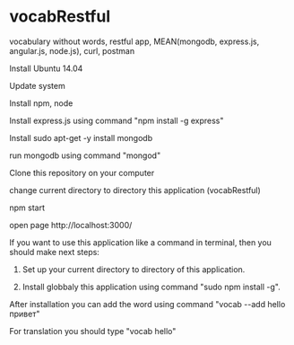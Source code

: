 # vocabRestful
vocabulary without words, restful app, MEAN(mongodb, express.js, angular.js, node.js), curl, postman

Install Ubuntu 14.04

Update system

Install npm, node

Install express.js using command "npm install -g express"

Install sudo apt-get -y install mongodb

run mongodb using command "mongod"

Clone this repository on your computer

change current directory to directory this application (vocabRestful)

npm start

open page http://localhost:3000/

If you want to use this application like a command in terminal, then you should make next steps:

1. Set up your current directory to directory of this application.

2. Install globbaly this application using command "sudo npm install -g".

After installation you can add the word using command "vocab --add hello привет"

For translation you should type "vocab hello"

